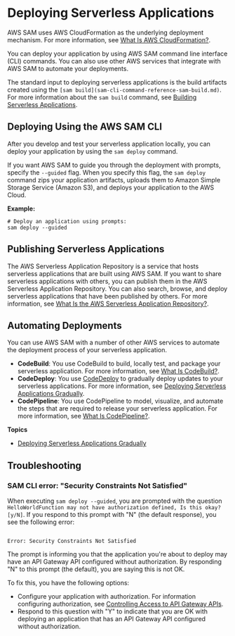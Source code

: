 # Deploying Serverless Applications<a name="serverless-deploying"></a>

AWS SAM uses AWS CloudFormation as the underlying deployment mechanism\. For more information, see [What Is AWS CloudFormation?](https://docs.aws.amazon.com/AWSCloudFormation/latest/UserGuide/)\.

You can deploy your application by using AWS SAM command line interface \(CLI\) commands\. You can also use other AWS services that integrate with AWS SAM to automate your deployments\.

The standard input to deploying serverless applications is the build artifacts created using the `[sam build](sam-cli-command-reference-sam-build.md)`\. For more information about the `sam build` command, see [Building Serverless Applications](serverless-building.md)\.

## Deploying Using the AWS SAM CLI<a name="serverless-sam-cli-using-package-and-deploy"></a>

After you develop and test your serverless application locally, you can deploy your application by using the `sam deploy` command\.

If you want AWS SAM to guide you through the deployment with prompts, specify the `--guided` flag\. When you specify this flag, the `sam deploy` command zips your application artifacts, uploads them to Amazon Simple Storage Service \(Amazon S3\), and deploys your application to the AWS Cloud\.

**Example:**

```
# Deploy an application using prompts:
sam deploy --guided
```

## Publishing Serverless Applications<a name="serverless-deploying-publishing"></a>

The AWS Serverless Application Repository is a service that hosts serverless applications that are built using AWS SAM\. If you want to share serverless applications with others, you can publish them in the AWS Serverless Application Repository\. You can also search, browse, and deploy serverless applications that have been published by others\. For more information, see [ What Is the AWS Serverless Application Repository?](https://docs.aws.amazon.com/serverlessrepo/latest/devguide/what-is-serverlessrepo.html)\.

## Automating Deployments<a name="serverless-deploying-automated"></a>

You can use AWS SAM with a number of other AWS services to automate the deployment process of your serverless application\.
+ **CodeBuild**: You use CodeBuild to build, locally test, and package your serverless application\. For more information, see [What Is CodeBuild?](https://docs.aws.amazon.com/codebuild/latest/userguide/)\.
+ **CodeDeploy**: You use [CodeDeploy](https://docs.aws.amazon.com/codedeploy/latest/userguide/welcome.html) to gradually deploy updates to your serverless applications\. For more information, see [Deploying Serverless Applications Gradually](automating-updates-to-serverless-apps.md)\.
+ **CodePipeline**: You use CodePipeline to model, visualize, and automate the steps that are required to release your serverless application\. For more information, see [What Is CodePipeline?](https://docs.aws.amazon.com/codepipeline/latest/APIReference/)\.

**Topics**
+ [Deploying Serverless Applications Gradually](automating-updates-to-serverless-apps.md)

## Troubleshooting<a name="serverless-deploying-troubleshooting"></a>

### SAM CLI error: "Security Constraints Not Satisfied"<a name="troubleshooting-security-constraints"></a>

When executing `sam deploy --guided`, you are prompted with the question `HelloWorldFunction may not have authorization defined, Is this okay? [y/N]`\. If you respond to this prompt with "N" \(the default response\), you see the following error:

```
 
Error: Security Constraints Not Satisfied
```

The prompt is informing you that the application you're about to deploy may have an API Gateway API configured without authorization\. By responding "N" to this prompt \(the default\), you are saying this is not OK\.

To fix this, you have the following options:
+ Configure your application with authorization\. For information configuring authorization, see [Controlling Access to API Gateway APIs](serverless-controlling-access-to-apis.md)\.
+ Respond to this question with "Y" to indicate that you are OK with deploying an application that has an API Gateway API configured without authorization\.